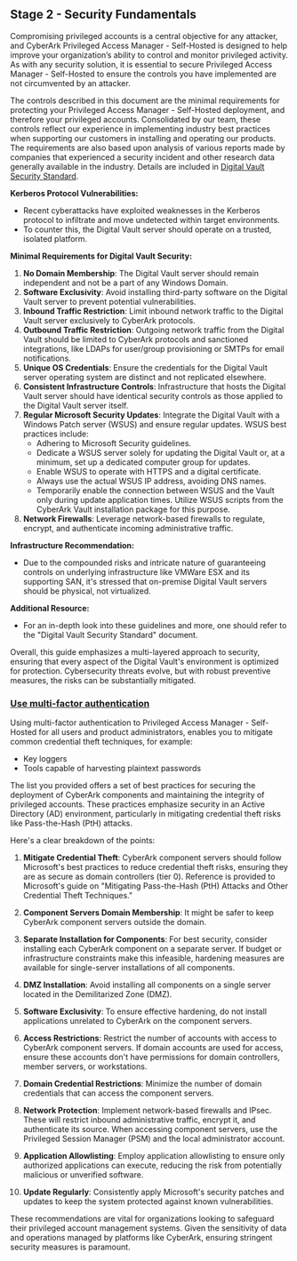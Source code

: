 ## Stage 2 - Security Fundamentals

Compromising privileged accounts is a central objective for any attacker, and CyberArk Privileged Access Manager - Self-Hosted is designed to help improve your organization’s ability to control and monitor privileged activity. As with any security solution, it is essential to secure Privileged Access Manager - Self-Hosted to ensure the controls you have implemented are not circumvented by an attacker.

The controls described in this document are the minimal requirements for protecting your Privileged Access Manager - Self-Hosted deployment, and therefore your privileged accounts. Consolidated by our team, these controls reflect our experience in implementing industry best practices when supporting our customers in installing and operating our products. The requirements are also based upon analysis of various reports made by companies that experienced a security incident and other research data generally available in the industry. Details are included in [Digital Vault Security Standard](https://docs.cyberark.com/PAS/12.6/en/Content/Security/Standards-CyberArks%20Digital%20Vault%20Server%20Security%20Standard.htm).

**Kerberos Protocol Vulnerabilities:** 
- Recent cyberattacks have exploited weaknesses in the Kerberos protocol to infiltrate and move undetected within target environments.
- To counter this, the Digital Vault server should operate on a trusted, isolated platform.

**Minimal Requirements for Digital Vault Security:** 
1. **No Domain Membership**: The Digital Vault server should remain independent and not be a part of any Windows Domain.
2. **Software Exclusivity**: Avoid installing third-party software on the Digital Vault server to prevent potential vulnerabilities.
3. **Inbound Traffic Restriction**: Limit inbound network traffic to the Digital Vault server exclusively to CyberArk protocols.
4. **Outbound Traffic Restriction**: Outgoing network traffic from the Digital Vault should be limited to CyberArk protocols and sanctioned integrations, like LDAPs for user/group provisioning or SMTPs for email notifications.
5. **Unique OS Credentials**: Ensure the credentials for the Digital Vault server operating system are distinct and not replicated elsewhere.
6. **Consistent Infrastructure Controls**: Infrastructure that hosts the Digital Vault server should have identical security controls as those applied to the Digital Vault server itself.
7. **Regular Microsoft Security Updates**: Integrate the Digital Vault with a Windows Patch server (WSUS) and ensure regular updates. WSUS best practices include:
   - Adhering to Microsoft Security guidelines.
   - Dedicate a WSUS server solely for updating the Digital Vault or, at a minimum, set up a dedicated computer group for updates.
   - Enable WSUS to operate with HTTPS and a digital certificate.
   - Always use the actual WSUS IP address, avoiding DNS names.
   - Temporarily enable the connection between WSUS and the Vault only during update application times. Utilize WSUS scripts from the CyberArk Vault installation package for this purpose.
8. **Network Firewalls**: Leverage network-based firewalls to regulate, encrypt, and authenticate incoming administrative traffic.

**Infrastructure Recommendation:** 
- Due to the compounded risks and intricate nature of guaranteeing controls on underlying infrastructure like VMWare ESX and its supporting SAN, it's stressed that on-premise Digital Vault servers should be physical, not virtualized.

**Additional Resource:** 
- For an in-depth look into these guidelines and more, one should refer to the "Digital Vault Security Standard" document.

Overall, this guide emphasizes a multi-layered approach to security, ensuring that every aspect of the Digital Vault's environment is optimized for protection. Cybersecurity threats evolve, but with robust preventive measures, the risks can be substantially mitigated.


### [Use multi-factor authentication](https://docs.cyberark.com/PAS/12.6/en/Content/Security/Security%20Fundamentals-Introduction.htm#)

Using multi-factor authentication to Privileged Access Manager - Self-Hosted for all users and product administrators, enables you to mitigate common credential theft techniques, for example:

- Key loggers
- Tools capable of harvesting plaintext passwords

The list you provided offers a set of best practices for securing the deployment of CyberArk components and maintaining the integrity of privileged accounts. These practices emphasize security in an Active Directory (AD) environment, particularly in mitigating credential theft risks like Pass-the-Hash (PtH) attacks.

Here's a clear breakdown of the points:

1. **Mitigate Credential Theft**: CyberArk component servers should follow Microsoft's best practices to reduce credential theft risks, ensuring they are as secure as domain controllers (tier 0). Reference is provided to Microsoft's guide on "Mitigating Pass-the-Hash (PtH) Attacks and Other Credential Theft Techniques."

2. **Component Servers Domain Membership**: It might be safer to keep CyberArk component servers outside the domain. 

3. **Separate Installation for Components**: For best security, consider installing each CyberArk component on a separate server. If budget or infrastructure constraints make this infeasible, hardening measures are available for single-server installations of all components.

4. **DMZ Installation**: Avoid installing all components on a single server located in the Demilitarized Zone (DMZ). 

5. **Software Exclusivity**: To ensure effective hardening, do not install applications unrelated to CyberArk on the component servers.

6. **Access Restrictions**: Restrict the number of accounts with access to CyberArk component servers. If domain accounts are used for access, ensure these accounts don't have permissions for domain controllers, member servers, or workstations.

7. **Domain Credential Restrictions**: Minimize the number of domain credentials that can access the component servers.

8. **Network Protection**: Implement network-based firewalls and IPsec. These will restrict inbound administrative traffic, encrypt it, and authenticate its source. When accessing component servers, use the Privileged Session Manager (PSM) and the local administrator account.

9. **Application Allowlisting**: Employ application allowlisting to ensure only authorized applications can execute, reducing the risk from potentially malicious or unverified software.

10. **Update Regularly**: Consistently apply Microsoft's security patches and updates to keep the system protected against known vulnerabilities.

These recommendations are vital for organizations looking to safeguard their privileged account management systems. Given the sensitivity of data and operations managed by platforms like CyberArk, ensuring stringent security measures is paramount.